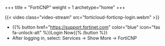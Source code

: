 +++
title = "FortiCNP"
weight = 1
archetype="home"
+++

{{< video class="video-stream" src="forticloud-forticnp-login.webm" >}}

- {{% button href="https://support.fortinet.com" color="blue" icon="fas fa-unlock-alt" %}}Login Now{{% /button %}}
- After logging in, select: Services -> Show More -> FortiCNP
